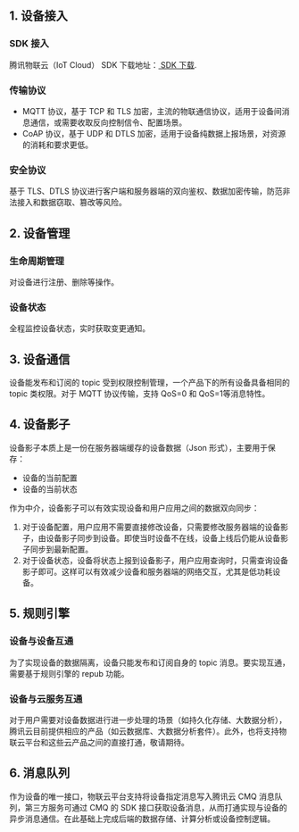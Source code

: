 ## 1. 设备接入
### SDK 接入
腾讯物联云（IoT Cloud） SDK 下载地址：[ SDK 下载](https://cloud.tencent.com/document/product/634/11928).
### 传输协议
- MQTT 协议，基于 TCP 和 TLS 加密，主流的物联通信协议，适用于设备间消息通信，或需要收取反向控制信令、配置场景。
- CoAP 协议，基于 UDP 和 DTLS 加密，适用于设备纯数据上报场景，对资源的消耗和要求更低。
### 安全协议
基于 TLS、DTLS 协议进行客户端和服务器端的双向鉴权、数据加密传输，防范非法接入和数据窃取、篡改等风险。

## 2. 设备管理
### 生命周期管理
对设备进行注册、删除等操作。
### 设备状态
全程监控设备状态，实时获取变更通知。

## 3. 设备通信
设备能发布和订阅的 topic 受到权限控制管理，一个产品下的所有设备具备相同的 topic 类权限。对于 MQTT 协议传输，支持 QoS=0 和 QoS=1等消息特性。

## 4. 设备影子
设备影子本质上是一份在服务器端缓存的设备数据（Json 形式），主要用于保存：
- 设备的当前配置
- 设备的当前状态

作为中介，设备影子可以有效实现设备和用户应用之间的数据双向同步：
1. 对于设备配置，用户应用不需要直接修改设备，只需要修改服务器端的设备影子，由设备影子同步到设备。即使当时设备不在线，设备上线后仍能从设备影子同步到最新配置。
2. 对于设备状态，设备将状态上报到设备影子，用户应用查询时，只需查询设备影子即可。这样可以有效减少设备和服务器端的网络交互，尤其是低功耗设备。

## 5. 规则引擎
### 设备与设备互通
为了实现设备的数据隔离，设备只能发布和订阅自身的 topic 消息。要实现互通，需要基于规则引擎的 repub 功能。

### 设备与云服务互通
对于用户需要对设备数据进行进一步处理的场景（如持久化存储、大数据分析），腾讯云目前提供相应的产品（如云数据库、大数据分析套件）。此外，也将支持物联云平台和这些云产品之间的直接打通，敬请期待。

## 6. 消息队列
作为设备的唯一接口，物联云平台支持将设备指定消息写入腾讯云 CMQ 消息队列，第三方服务可通过 CMQ 的 SDK 接口获取设备消息，从而打通实现与设备的异步消息通信。在此基础上完成后端的数据存储、计算分析或设备控制逻辑。
